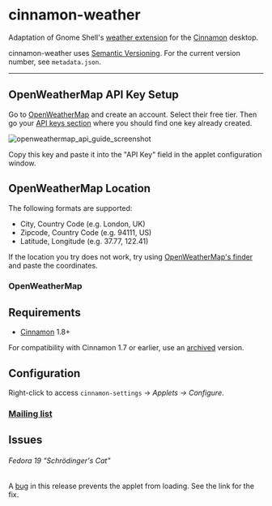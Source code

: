 # cinnamon-weather

Adaptation of Gnome Shell's [weather extension](https://github.com/simon04/gnome-shell-extension-weather) for the [Cinnamon](http://cinnamon.linuxmint.com) desktop.

cinnamon-weather uses [Semantic Versioning](http://semver.org/).  For the current version number, see `metadata.json`.  

----

## OpenWeatherMap API Key Setup
Go to [OpenWeatherMap](https://openweathermap.org/) and create an account. Select their free tier. Then go your [API keys section](https://home.openweathermap.org/api_keys) where you should find one key already created.

![openweathermap_api_guide_screenshot](https://user-images.githubusercontent.com/3834659/51522944-69b6a200-1ddf-11e9-9435-60e50a81db06.png)

Copy this key and paste it into the "API Key" field in the applet configuration window.

## OpenWeatherMap Location
The following formats are supported:

* City, Country Code (e.g. London, UK)
* Zipcode, Country Code (e.g. 94111, US)
* Latitude, Longitude (e.g. 37.77, 122.41)

If the location you try does not work, try using [OpenWeatherMap's finder](https://openweathermap.org/find) and paste the coordinates.

### OpenWeatherMap

## Requirements

* [Cinnamon](https://github.com/linuxmint/Cinnamon) 1.8+ 

For compatibility with Cinnamon 1.7 or earlier, use an [archived](https://github.com/mockturtl/cinnamon-weather/tags) version.

## Configuration

Right-click to access `cinnamon-settings` -> _Applets -> Configure_.

### [Mailing list](http://groups.google.com/group/cinnamon-weather)

## Issues

###### Fedora 19 "Schrödinger's Cat" 

A [bug](https://github.com/mockturtl/cinnamon-weather/issues/43) in this release prevents the applet from loading.  See the link for the fix.
